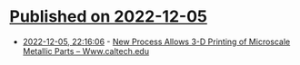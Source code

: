# [Published on 2022-12-05](index.md)

* [2022-12-05, 22:16:06](https://news.ycombinator.com/item?id=33872674) - [New Process Allows 3-D Printing of Microscale Metallic Parts – Www.caltech.edu](https://www.caltech.edu/about/news/new-process-allows-3-d-printing-of-microscale-metallic-parts)
